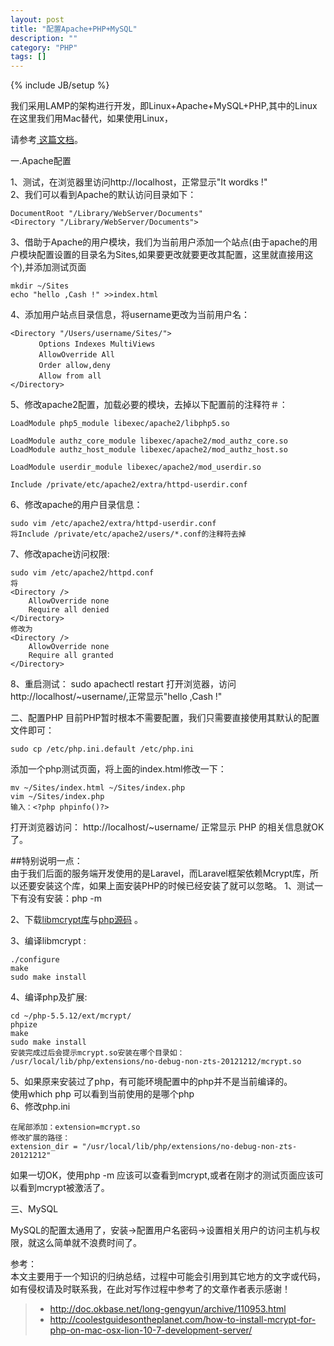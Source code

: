 ```yaml
---
layout: post
title: "配置Apache+PHP+MySQL"
description: ""
category: "PHP"
tags: []
---
```

{% include JB/setup %}

我们采用LAMP的架构进行开发，即Linux+Apache+MySQL+PHP,其中的Linux在这里我们用Mac替代，如果使用Linux，
<!--more-->
请参考<a href="{{ site.attachment }}/files/j2ee_lamp_install.txt"> 这篇文档</a>。

一.Apache配置  

1、测试，在浏览器里访问http://localhost，正常显示"It wordks !"  
2、我们可以看到Apache的默认访问目录如下：    

	DocumentRoot "/Library/WebServer/Documents"
	<Directory "/Library/WebServer/Documents">

3、借助于Apache的用户模块，我们为当前用户添加一个站点(由于apache的用户模块配置设置的目录名为Sites,如果要更改就要更改其配置，这里就直接用这个),并添加测试页面  

	mkdir ~/Sites
	echo "hello ,Cash !" >>index.html

4、添加用户站点目录信息，将username更改为当前用户名：

	<Directory "/Users/username/Sites/">
	　　   Options Indexes MultiViews
	　　   AllowOverride All
	　　   Order allow,deny
	　　   Allow from all
	</Directory>

5、修改apache2配置，加载必要的模块，去掉以下配置前的注释符＃：

	LoadModule php5_module libexec/apache2/libphp5.so

	LoadModule authz_core_module libexec/apache2/mod_authz_core.so
	LoadModule authz_host_module libexec/apache2/mod_authz_host.so

	LoadModule userdir_module libexec/apache2/mod_userdir.so

	Include /private/etc/apache2/extra/httpd-userdir.conf

6、修改apache的用户目录信息：
	
	sudo vim /etc/apache2/extra/httpd-userdir.conf
	将Include /private/etc/apache2/users/*.conf的注释符去掉

7、修改apache访问权限:

	sudo vim /etc/apache2/httpd.conf
	将  
	<Directory />
    	AllowOverride none
    	Require all denied
	</Directory>
	修改为  
	<Directory />
    	AllowOverride none
    	Require all granted
	</Directory>

8、重启测试：
	sudo apachectl restart
	打开浏览器，访问http://localhost/~username/,正常显示"hello ,Cash !"

二、配置PHP
目前PHP暂时根本不需要配置，我们只需要直接使用其默认的配置文件即可：

	sudo cp /etc/php.ini.default /etc/php.ini

添加一个php测试页面，将上面的index.html修改一下：

	mv ~/Sites/index.html ~/Sites/index.php
	vim ~/Sites/index.php
	输入：<?php phpinfo()?>

打开浏览器访问：	http://localhost/~username/
正常显示 PHP 的相关信息就OK了。

##特别说明一点：  
	由于我们后面的服务端开发使用的是Laravel，而Laravel框架依赖Mcrypt库，所以还要安装这个库，如果上面安装PHP的时候已经安装了就可以忽略。
1、测试一下有没有安装：php -m  

2、下载[libmcrypt库](http://nchc.dl.sourceforge.net/project/mcrypt/Libmcrypt/2.5.8/libmcrypt-2.5.8.tar.gz)与[php源码](http://cn2.php.net/distributions/php-5.5.12.tar.gz)  。  

3、编译libmcrypt :    

	./configure
	make
	sudo make install

4、编译php及扩展:

	cd ~/php-5.5.12/ext/mcrypt/
	phpize
	make
	sudo make install  
	安装完成过后会提示mcrypt.so安装在哪个目录如：
	/usr/local/lib/php/extensions/no-debug-non-zts-20121212/mcrypt.so

5、如果原来安装过了php，有可能环境配置中的php并不是当前编译的。  
	使用which php 可以看到当前使用的是哪个php  
6、修改php.ini

	在尾部添加：extension=mcrypt.so
	修改扩展的路径：  
	extension_dir = "/usr/local/lib/php/extensions/no-debug-non-zts-20121212"
如果一切OK，使用php -m 应该可以查看到mcrypt,或者在刚才的测试页面应该可以看到mcrypt被激活了。

三、MySQL

MySQL的配置太通用了，安装->配置用户名密码->设置相关用户的访问主机与权限，就这么简单就不浪费时间了。

参考：  
本文主要用于一个知识的归纳总结，过程中可能会引用到其它地方的文字或代码，如有侵权请及时联系我，在此对写作过程中参考了的文章作者表示感谢！ 

> * http://doc.okbase.net/long-gengyun/archive/110953.html
> * http://coolestguidesontheplanet.com/how-to-install-mcrypt-for-php-on-mac-osx-lion-10-7-development-server/
